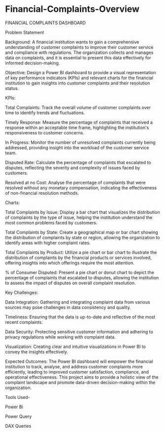 # Financial-Complaints-Overview

FINANCIAL COMPLAINTS DASHBOARD

Problem Statement

Background: A financial institution wants to gain a comprehensive understanding of customer complaints to improve their customer service and compliance with regulations. The organization collects and manages data on complaints, and it is essential to present this data effectively for informed decision-making.

Objective: Design a Power BI dashboard to provide a visual representation of key performance indicators (KPIs) and relevant charts for the financial institution to gain insights into customer complaints and their resolution status.

KPIs:

Total Complaints: Track the overall volume of customer complaints over time to identify trends and fluctuations.

Timely Response: Measure the percentage of complaints that received a response within an acceptable time frame, highlighting the institution's responsiveness to customer concerns.

In Progress: Monitor the number of unresolved complaints currently being addressed, providing insight into the workload of the customer service team.

Disputed Rate: Calculate the percentage of complaints that escalated to disputes, reflecting the severity and complexity of issues faced by customers.

Resolved at no Cost: Analyse the percentage of complaints that were resolved without any monetary compensation, indicating the effectiveness of non-financial resolution methods.

Charts:

Total Complaints by Issue: Display a bar chart that visualizes the distribution of complaints by the type of issue, helping the institution understand the most common problems faced by customers.

Total Complaints by State: Create a geographical map or bar chart showing the distribution of complaints by state or region, allowing the organization to identify areas with higher complaint rates.

Total Complaints by Product: Utilize a pie chart or bar chart to illustrate the distribution of complaints by the financial products or services involved, offering insights into which offerings require the most attention.

% of Consumer Disputed: Present a pie chart or donut chart to depict the percentage of complaints that escalated to disputes, allowing the institution to assess the impact of disputes on overall complaint resolution.

Key Challenges:

Data Integration: Gathering and integrating complaint data from various sources may pose challenges in data consistency and quality.

Timeliness: Ensuring that the data is up-to-date and reflective of the most recent complaints.

Data Security: Protecting sensitive customer information and adhering to privacy regulations while working with complaint data.

Visualization: Creating clear and intuitive visualizations in Power BI to convey the insights effectively.

Expected Outcomes: The Power BI dashboard will empower the financial institution to track, analyse, and address customer complaints more efficiently, leading to improved customer satisfaction, compliance, and operational effectiveness. This project aims to provide a holistic view of the complaint landscape and promote data-driven decision-making within the organization.

Tools Used-

Power Bi

Power Query

DAX Queries
